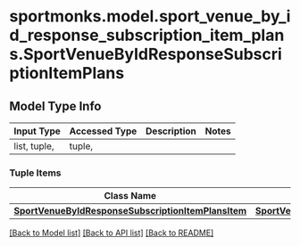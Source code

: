 # sportmonks.model.sport_venue_by_id_response_subscription_item_plans.SportVenueByIdResponseSubscriptionItemPlans

## Model Type Info
Input Type | Accessed Type | Description | Notes
------------ | ------------- | ------------- | -------------
list, tuple,  | tuple,  |  | 

### Tuple Items
Class Name | Input Type | Accessed Type | Description | Notes
------------- | ------------- | ------------- | ------------- | -------------
[**SportVenueByIdResponseSubscriptionItemPlansItem**](SportVenueByIdResponseSubscriptionItemPlansItem.md) | [**SportVenueByIdResponseSubscriptionItemPlansItem**](SportVenueByIdResponseSubscriptionItemPlansItem.md) | [**SportVenueByIdResponseSubscriptionItemPlansItem**](SportVenueByIdResponseSubscriptionItemPlansItem.md) |  | 

[[Back to Model list]](../../README.md#documentation-for-models) [[Back to API list]](../../README.md#documentation-for-api-endpoints) [[Back to README]](../../README.md)

